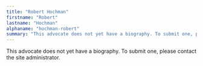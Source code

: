 ```yaml
---
title: "Robert Hochman"
firstname: "Robert"
lastname: "Hochman"
alphaname: "hochman-robert"
summary: "This advocate does not yet have a biography. To submit one, please contact the site administrator."
---
```

This advocate does not yet have a biography. To submit one, please contact the site administrator.

